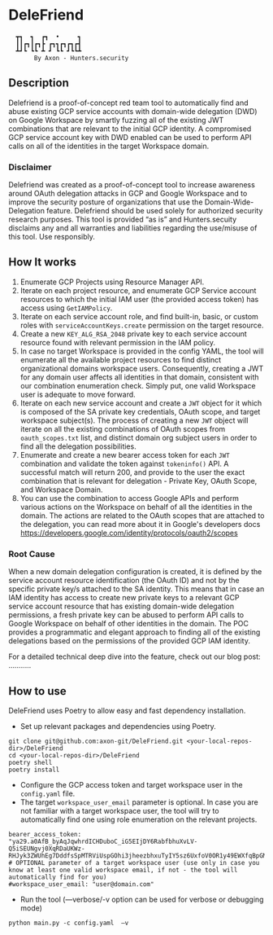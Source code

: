 # DeleFriend
```                                    
  ┳┓  ┓  ┏┓  •     ┓
  ┃┃┏┓┃┏┓┣ ┏┓┓┏┓┏┓┏┫
  ┻┛┗ ┗┗ ┻ ┛ ┗┗ ┛┗┗┻
       By Axon - Hunters.security
```

## Description
Delefriend is a proof-of-concept red team tool to automatically find and abuse existing GCP service accounts with domain-wide delegation (DWD) on Google Workspace by smartly fuzzing all of the existing JWT combinations that are relevant to the initial GCP identity. A compromised GCP service account key with DWD enabled can be used to perform API calls on all of the identities in the target Workspace domain. 

### Disclaimer
Delefriend was created as a proof-of-concept tool to increase awareness around OAuth delegation attacks in GCP and Google Workspace and to improve the security posture of organizations that use the Domain-Wide-Delegation feature. Delefriend should be used solely for authorized security research purposes. This tool is provided “as is” and Hunters.secuity disclaims any and all warranties and liabilities regarding the use/misuse of this tool. Use responsibly.


## <b> How It works </b>
1. Enumerate GCP Projects using Resource Manager API. 
2. Iterate on each project resource, and enumerate GCP Service account resources to which the initial IAM user (the provided access token) has access using `GetIAMPolicy`.
3. Iterate on each service account role, and find built-in, basic, or custom roles with `serviceAccountKeys.create` permission on the target resource. 
4. Create a new `KEY_ALG_RSA_2048` private key to each service account resource found with relevant permission in the IAM policy.
5. In case no target Workspace is provided in the config YAML, the tool will enumerate all the available project resources to find distinct organizational domains workspace users. Consequently, creating a JWT for any domain user affects all identities in that domain, consistent with our combination enumeration check. Simply put, one valid Workspace user is adequate to move forward.
7. Iterate on each new service account and create a `JWT` object for it which is composed of the SA private key credentials, OAuth scope, and target workspace subject(s). The process of creating a new `JWT` object will iterate on all the existing combinations of OAuth scopes from `oauth_scopes.txt` list, and distinct domain org subject users in order to find all the delegation possibilities. 
8. Enumerate and create a new bearer access token for each `JWT` combination and validate the token against `tokeninfo()` API. A successful match will return 200, and provide to the user the exact combination that is relevant for delegation - Private Key, OAuth Scope, and Workspace Domain.
9. You can use the combination to access Google APIs and perform various actions on the Workspace on behalf of all the identities in the domain. The actions are related to the OAuth scopes that are attached to the delegation, you can read more about it in Google's developers docs https://developers.google.com/identity/protocols/oauth2/scopes

### Root Cause
When a new domain delegation configuration is created, it is defined by the service account resource identification (the OAuth ID) and not by the specific private key/s attached to the SA identity. This means that in case an IAM identity has access to create new private keys to a relevant GCP service account resource that has existing domain-wide delegation permissions, a fresh private key can be abused to perform API calls to Google Workspace on behalf of other identities in the domain. The POC provides a programmatic and elegant approach to finding all of the existing delegations based on the permissions of the provided GCP IAM identity. 

For a detailed technical deep dive into the feature, check out our blog post: ………..


## How to use
DeleFriend uses Poetry to allow easy and fast dependency installation. 

- Set up relevant packages and dependencies using Poetry. 
```
git clone git@github.com:axon-git/DeleFriend.git <your-local-repos-dir>/DeleFriend
cd <your-local-repos-dir>/DeleFriend
poetry shell 
poetry install
```

- Configure the GCP access token and target workspace user in the `config.yaml` file.
- The target `workspace_user_email` parameter is optional. In case you are not familiar with a target workspace user, the tool will try to automatically find one using role enumeration on the relevant projects.
```
bearer_access_token: "ya29.a0AfB_byAqJqwhrdICHDuboC_iG5EIjDY6RabfbhuXvLV-Q5iSEUNgvj0XqRDaUKWz-RHJyk3ZWUhEg7DddfsSpMTRViUspGOhi3jheezbhxuTyIY5sz6UxfoV0OR1y49EWXfqBpGMxwg96bBsc9PwCIYHlyql0H7vQl1Ue3b8VGGBaCgYKAR0SARISFQHGX2MiQn..."
# OPTIONAL parameter of a target workspace user (use only in case you know at least one valid workspace email, if not - the tool will automatically find for you)
#workspace_user_email: "user@domain.com"
```
- Run the tool (—verbose/-v option can be used for verbose or debugging mode)
```
python main.py -c config.yaml  —v
```

